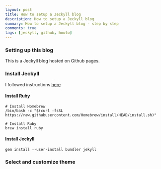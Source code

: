 ```yaml
---
layout: post
title: How to setup a Jeckyll blog
description: How to setup a Jeckyll blog
summary: How to setup a Jeckyll blog - step by step
comments: true
tags: [jeckyll, github, howto]
---
```


### Setting up this blog

This is a Jeckyll blog hosted on Github pages.

### Install Jeckyll

I followed instructions [here](https://jekyllrb.com/docs/installation/macos/)

#### Install Ruby

``` 
# Install Homebrew
/bin/bash -c "$(curl -fsSL https://raw.githubusercontent.com/Homebrew/install/HEAD/install.sh)"

# Install Ruby
brew install ruby
```

#### Install Jeckyll

```
gem install --user-install bundler jekyll
```

### Select and customize theme


### 
